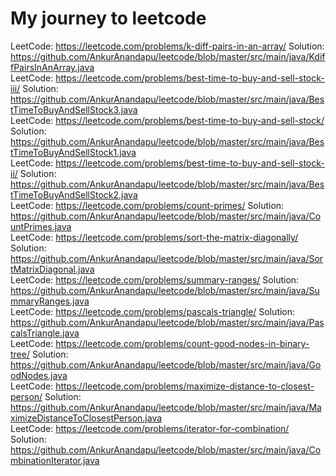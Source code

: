 # My journey to leetcode

LeetCode: https://leetcode.com/problems/k-diff-pairs-in-an-array/ Solution: https://github.com/AnkurAnandapu/leetcode/blob/master/src/main/java/KdiffPairsInAnArray.java <br/>
LeetCode: https://leetcode.com/problems/best-time-to-buy-and-sell-stock-iii/ Solution: https://github.com/AnkurAnandapu/leetcode/blob/master/src/main/java/BestTimeToBuyAndSellStock3.java <br/>
LeetCode: https://leetcode.com/problems/best-time-to-buy-and-sell-stock/ Solution: https://github.com/AnkurAnandapu/leetcode/blob/master/src/main/java/BestTimeToBuyAndSellStock1.java <br/>
LeetCode: https://leetcode.com/problems/best-time-to-buy-and-sell-stock-ii/ Solution: https://github.com/AnkurAnandapu/leetcode/blob/master/src/main/java/BestTimeToBuyAndSellStock2.java <br/>
LeetCode: https://leetcode.com/problems/count-primes/ Solution: https://github.com/AnkurAnandapu/leetcode/blob/master/src/main/java/CountPrimes.java <br/>
LeetCode: https://leetcode.com/problems/sort-the-matrix-diagonally/ Solution: https://github.com/AnkurAnandapu/leetcode/blob/master/src/main/java/SortMatrixDiagonal.java <br/>
LeetCode: https://leetcode.com/problems/summary-ranges/ Solution: https://github.com/AnkurAnandapu/leetcode/blob/master/src/main/java/SummaryRanges.java <br/>
LeetCode: https://leetcode.com/problems/pascals-triangle/ Solution: https://github.com/AnkurAnandapu/leetcode/blob/master/src/main/java/PascalsTriangle.java <br/>
LeetCode: https://leetcode.com/problems/count-good-nodes-in-binary-tree/ Solution: https://github.com/AnkurAnandapu/leetcode/blob/master/src/main/java/GoodNodes.java <br/>
LeetCode: https://leetcode.com/problems/maximize-distance-to-closest-person/ Solution: https://github.com/AnkurAnandapu/leetcode/blob/master/src/main/java/MaximizeDistanceToClosestPerson.java <br/>
LeetCode: https://leetcode.com/problems/iterator-for-combination/ Solution: https://github.com/AnkurAnandapu/leetcode/blob/master/src/main/java/CombinationIterator.java <br/>